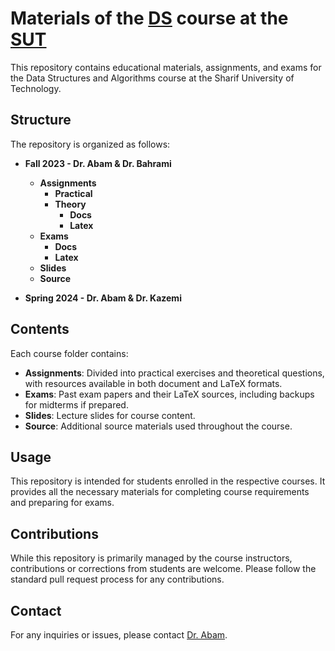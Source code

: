 # Materials of the [DS](https://docs.ce.sharif.edu/course/40254) course at the [SUT](https://en.sharif.edu)

This repository contains educational materials, assignments, and exams for the Data Structures and Algorithms course at the Sharif University of Technology.

## Structure

The repository is organized as follows:

- **Fall 2023 - Dr. Abam & Dr. Bahrami**
  - **Assignments**
    - **Practical**
    - **Theory**
      - **Docs**
      - **Latex**
  - **Exams**
    - **Docs**
    - **Latex**
  - **Slides**
  - **Source**

- **Spring 2024 - Dr. Abam & Dr. Kazemi**

## Contents

Each course folder contains:

- **Assignments**: Divided into practical exercises and theoretical questions, with resources available in both document and LaTeX formats.
- **Exams**: Past exam papers and their LaTeX sources, including backups for midterms if prepared.
- **Slides**: Lecture slides for course content.
- **Source**: Additional source materials used throughout the course.

## Usage

This repository is intended for students enrolled in the respective courses. It provides all the necessary materials for completing course requirements and preparing for exams.

## Contributions

While this repository is primarily managed by the course instructors, contributions or corrections from students are welcome. Please follow the standard pull request process for any contributions.

## Contact

For any inquiries or issues, please contact [Dr. Abam](mailto:abam@sharif.edu).